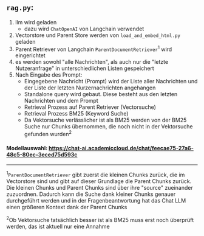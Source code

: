 ## `rag.py`:
1. llm wird geladen 
   - dazu wird `ChatOpenAI` von Langchain verwendet
3. Vectorstore und Parent Store werden von `load_and_embed_html.py` geladen
4. Parent Retriever von Langchain `ParentDocumentRetriever`<sup>1</sup> wird eingerichtet
5. es werden sowohl "alle Nachrichten", als auch nur die "letzte Nutzeranfrage" in unterschiedlichen Listen gespeichert
6. Nach Eingabe des Prompt:
   - Eingegebene Nachricht (Prompt) wird der Liste aller Nachrichten und der Liste der letzten Nurzernachrichten angehangen
   - Standalone query wird gebaut. Diese besteht aus den letzten Nachrichten und dem Prompt
   - Retrieval Prozess auf Parent Retriever (Vectorsuche)
   - Retrieval Prozess BM25 (Keyword Suche)
   - Da Vektorsuche verlässlicher ist als BM25 werden von der BM25 Suche nur Chunks übernommen, die noch nicht in der Vektorsuche gefunden wurden<sup>2</sup>


#### Modellauswahl: https://chat-ai.academiccloud.de/chat/feecae75-27a6-48c5-80ec-3eced75d593c

---

<sup>1</sup>`ParentDocumentRetriever` gibt zuerst die kleinen Chunks zurück, die im Vectorstore sind und gibt auf dieser Grundlage die Parent Chunks zurück. Die kleinen Chunks und Parent Chunks sind über ihre "source" zueinander zuzuordnen. Dadurch kann die Suche dank kleiner Chunks genauer durchgeführt werden und in der Fragenbeantwortung hat das Chat LLM einen größeren Kontext dank der Parent Chunks

<sup>2</sup>Ob Vektorsuche tatsächlich besser ist als BM25 muss erst noch überprüft werden, das ist aktuell nur eine Annahme